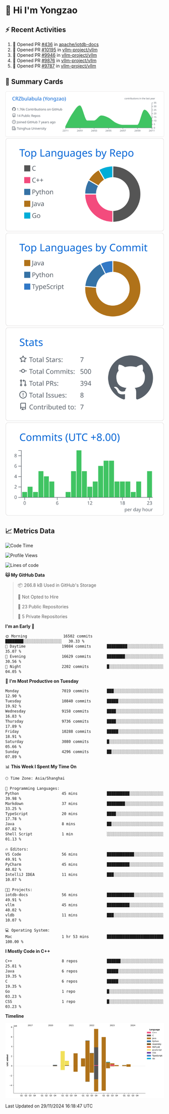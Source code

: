 # 👋 Hi I'm Yongzao

## ⚡ Recent Activities
<!--START_SECTION:activity-->
1. 💪 Opened PR [#436](https://github.com/apache/iotdb-docs/pull/436) in [apache/iotdb-docs](https://github.com/apache/iotdb-docs)
2. 💪 Opened PR [#10195](https://github.com/vllm-project/vllm/pull/10195) in [vllm-project/vllm](https://github.com/vllm-project/vllm)
3. 💪 Opened PR [#9946](https://github.com/vllm-project/vllm/pull/9946) in [vllm-project/vllm](https://github.com/vllm-project/vllm)
4. 💪 Opened PR [#9876](https://github.com/vllm-project/vllm/pull/9876) in [vllm-project/vllm](https://github.com/vllm-project/vllm)
5. 💪 Opened PR [#9787](https://github.com/vllm-project/vllm/pull/9787) in [vllm-project/vllm](https://github.com/vllm-project/vllm)
<!--END_SECTION:activity-->

## 🎑 Summary Cards

[![](https://raw.githubusercontent.com/CRZbulabula/CRZbulabula/main/profile-summary-card-output/github/0-profile-details.svg)](https://github.com/vn7n24fzkq/github-profile-summary-cards)
[![](https://raw.githubusercontent.com/CRZbulabula/CRZbulabula/main/profile-summary-card-output/github/1-repos-per-language.svg)](https://github.com/vn7n24fzkq/github-profile-summary-cards) [![](https://raw.githubusercontent.com/CRZbulabula/CRZbulabula/main/profile-summary-card-output/github/2-most-commit-language.svg)](https://github.com/vn7n24fzkq/github-profile-summary-cards)
[![](https://raw.githubusercontent.com/CRZbulabula/CRZbulabula/main/profile-summary-card-output/github/3-stats.svg)](https://github.com/vn7n24fzkq/github-profile-summary-cards) [![](https://raw.githubusercontent.com/CRZbulabula/CRZbulabula/main/profile-summary-card-output/github/4-productive-time.svg)](https://github.com/vn7n24fzkq/github-profile-summary-cards)

## 📈 Metrics Data

<!--START_SECTION:waka-->
![Code Time](http://img.shields.io/badge/Code%20Time-726%20hrs%2013%20mins-blue)

![Profile Views](http://img.shields.io/badge/Profile%20Views-0-blue)

![Lines of code](https://img.shields.io/badge/From%20Hello%20World%20I%27ve%20Written-31.6%20million%20lines%20of%20code-blue)

**🐱 My GitHub Data** 

> 📦 266.8 kB Used in GitHub's Storage 
 > 
> 🚫 Not Opted to Hire
 > 
> 📜 23 Public Repositories 
 > 
> 🔑 5 Private Repositories 
 > 
**I'm an Early 🐤** 

```text
🌞 Morning                16502 commits       ████████░░░░░░░░░░░░░░░░░   30.33 % 
🌆 Daytime                19084 commits       █████████░░░░░░░░░░░░░░░░   35.07 % 
🌃 Evening                16629 commits       ████████░░░░░░░░░░░░░░░░░   30.56 % 
🌙 Night                  2202 commits        █░░░░░░░░░░░░░░░░░░░░░░░░   04.05 % 
```
📅 **I'm Most Productive on Tuesday** 

```text
Monday                   7019 commits        ███░░░░░░░░░░░░░░░░░░░░░░   12.90 % 
Tuesday                  10840 commits       █████░░░░░░░░░░░░░░░░░░░░   19.92 % 
Wednesday                9158 commits        ████░░░░░░░░░░░░░░░░░░░░░   16.83 % 
Thursday                 9736 commits        ████░░░░░░░░░░░░░░░░░░░░░   17.89 % 
Friday                   10288 commits       █████░░░░░░░░░░░░░░░░░░░░   18.91 % 
Saturday                 3080 commits        █░░░░░░░░░░░░░░░░░░░░░░░░   05.66 % 
Sunday                   4296 commits        ██░░░░░░░░░░░░░░░░░░░░░░░   07.89 % 
```


📊 **This Week I Spent My Time On** 

```text
🕑︎ Time Zone: Asia/Shanghai

💬 Programming Languages: 
Python                   45 mins             ██████████░░░░░░░░░░░░░░░   39.98 % 
Markdown                 37 mins             ████████░░░░░░░░░░░░░░░░░   33.25 % 
TypeScript               20 mins             ████░░░░░░░░░░░░░░░░░░░░░   17.78 % 
Java                     8 mins              ██░░░░░░░░░░░░░░░░░░░░░░░   07.82 % 
Shell Script             1 min               ░░░░░░░░░░░░░░░░░░░░░░░░░   01.13 % 

🔥 Editors: 
VS Code                  56 mins             ████████████░░░░░░░░░░░░░   49.91 % 
PyCharm                  45 mins             ██████████░░░░░░░░░░░░░░░   40.02 % 
IntelliJ IDEA            11 mins             ███░░░░░░░░░░░░░░░░░░░░░░   10.07 % 

🐱‍💻 Projects: 
iotdb-docs               56 mins             ████████████░░░░░░░░░░░░░   49.91 % 
vllm                     45 mins             ██████████░░░░░░░░░░░░░░░   40.02 % 
vldb                     11 mins             ███░░░░░░░░░░░░░░░░░░░░░░   10.07 % 

💻 Operating System: 
Mac                      1 hr 53 mins        █████████████████████████   100.00 % 
```

**I Mostly Code in C++** 

```text
C++                      8 repos             ██████░░░░░░░░░░░░░░░░░░░   25.81 % 
Java                     6 repos             █████░░░░░░░░░░░░░░░░░░░░   19.35 % 
C                        6 repos             █████░░░░░░░░░░░░░░░░░░░░   19.35 % 
Go                       1 repo              █░░░░░░░░░░░░░░░░░░░░░░░░   03.23 % 
CSS                      1 repo              █░░░░░░░░░░░░░░░░░░░░░░░░   03.23 % 
```



**Timeline**

![Lines of Code chart](https://raw.githubusercontent.com/CRZbulabula/CRZbulabula/main/assets/bar_graph.png)


 Last Updated on 29/11/2024 16:18:47 UTC
<!--END_SECTION:waka-->

